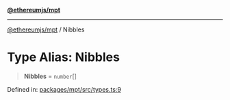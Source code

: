 [**@ethereumjs/mpt**](../README.md)

***

[@ethereumjs/mpt](../README.md) / Nibbles

# Type Alias: Nibbles

> **Nibbles** = `number`[]

Defined in: [packages/mpt/src/types.ts:9](https://github.com/ethereumjs/ethereumjs-monorepo/blob/master/packages/mpt/src/types.ts#L9)

